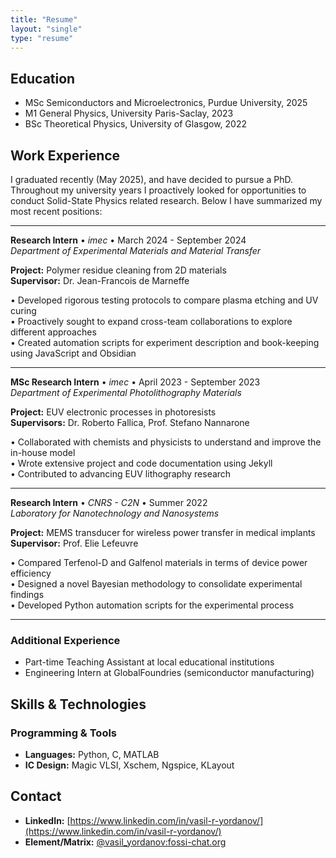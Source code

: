 ```yaml
---
title: "Resume"
layout: "single"
type: "resume"
---
```


## Education

- MSc Semiconductors and Microelectronics, Purdue University, 2025
- M1 General Physics, University Paris-Saclay, 2023
- BSc Theoretical Physics, University of Glasgow, 2022

## Work Experience

I graduated recently (May 2025), and have decided to pursue a PhD. Throughout my university years I proactively looked for opportunities to conduct Solid-State Physics related research. Below I have summarized my most recent positions:

---

**Research Intern** • *imec* • March 2024 - September 2024  
*Department of Experimental Materials and Material Transfer*

**Project:** Polymer residue cleaning from 2D materials  
**Supervisor:** Dr. Jean-Francois de Marneffe  

• Developed rigorous testing protocols to compare plasma etching and UV curing  
• Proactively sought to expand cross-team collaborations to explore different approaches  
• Created automation scripts for experiment description and book-keeping using JavaScript and Obsidian

---

**MSc Research Intern** • *imec* • April 2023 - September 2023  
*Department of Experimental Photolithography Materials*

**Project:** EUV electronic processes in photoresists  
**Supervisors:** Dr. Roberto Fallica, Prof. Stefano Nannarone  

• Collaborated with chemists and physicists to understand and improve the in-house model  
• Wrote extensive project and code documentation using Jekyll  
• Contributed to advancing EUV lithography research

---

**Research Intern** • *CNRS - C2N* • Summer 2022  
*Laboratory for Nanotechnology and Nanosystems*

**Project:** MEMS transducer for wireless power transfer in medical implants  
**Supervisor:** Prof. Elie Lefeuvre  

• Compared Terfenol-D and Galfenol materials in terms of device power efficiency  
• Designed a novel Bayesian methodology to consolidate experimental findings  
• Developed Python automation scripts for the experimental process

---

### Additional Experience
- Part-time Teaching Assistant at local educational institutions
- Engineering Intern at GlobalFoundries (semiconductor manufacturing)

## Skills & Technologies

### Programming & Tools
- **Languages:** Python, C, MATLAB
- **IC Design:** Magic VLSI, Xschem, Ngspice, KLayout


## Contact

- **LinkedIn:** [https://www.linkedin.com/in/vasil-r-yordanov/](https://www.linkedin.com/in/vasil-r-yordanov/)
- **Element/Matrix:** [@vasil_yordanov:fossi-chat.org](https://matrix.to/#/@vasil_yordanov:fossi-chat.org)
